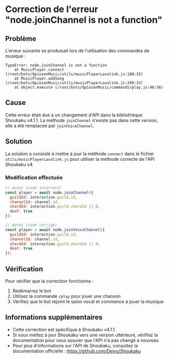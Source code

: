 # Correction de l'erreur "node.joinChannel is not a function"

## Problème

L'erreur suivante se produisait lors de l'utilisation des commandes de musique :

```
TypeError: node.joinChannel is not a function
    at MusicPlayer.connect (/root/bots/OpiozenMusic/utils/musicPlayerLavalink.js:180:33)
    at MusicPlayer.addSong (/root/bots/OpiozenMusic/utils/musicPlayerLavalink.js:299:33)
    at Object.execute (/root/bots/OpiozenMusic/commands/play.js:46:56)
```

## Cause

Cette erreur était due à un changement d'API dans la bibliothèque Shoukaku v4.1.1. La méthode `joinChannel` n'existe pas dans cette version, elle a été remplacée par `joinVoiceChannel`.

## Solution

La solution a consisté à mettre à jour la méthode `connect` dans le fichier `utils/musicPlayerLavalink.js` pour utiliser la méthode correcte de l'API Shoukaku v4.

### Modification effectuée

```javascript
// Avant (code incorrect)
const player = await node.joinChannel({
  guildId: interaction.guild.id,
  channelId: channel.id,
  shardId: interaction.guild.shardId || 0,
  deaf: true
});

// Après (code corrigé)
const player = await node.joinVoiceChannel({
  guildId: interaction.guild.id,
  channelId: channel.id,
  shardId: interaction.guild.shardId || 0,
  deaf: true
});
```

## Vérification

Pour vérifier que la correction fonctionne :

1. Redémarrez le bot
2. Utilisez la commande `/play` pour jouer une chanson
3. Vérifiez que le bot rejoint le salon vocal et commence à jouer la musique

## Informations supplémentaires

- Cette correction est spécifique à Shoukaku v4.1.1
- Si vous mettez à jour Shoukaku vers une version ultérieure, vérifiez la documentation pour vous assurer que l'API n'a pas changé à nouveau
- Pour plus d'informations sur l'API de Shoukaku, consultez la documentation officielle : https://github.com/Deivu/Shoukaku
